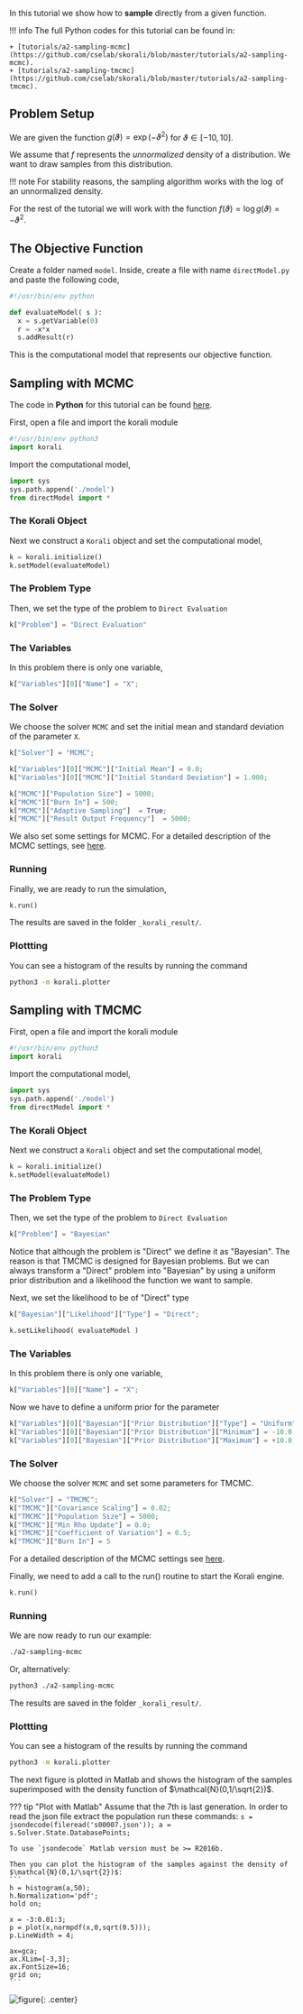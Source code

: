 In this tutorial we show how to **sample** directly from a given function.

!!! info
	The full Python codes for this tutorial can be found in:
	
	+ [tutorials/a2-sampling-mcmc](https://github.com/cselab/skorali/blob/master/tutorials/a2-sampling-mcmc).
	+ [tutorials/a2-sampling-tmcmc](https://github.com/cselab/skorali/blob/master/tutorials/a2-sampling-tmcmc).

## Problem Setup
We are given the function $g(\vartheta)=\exp(-\vartheta^2)$ for $\vartheta\in[-10,10]$.

We assume that $f$ represents the *unnormalized* density of a distribution.
We want to draw samples from this distribution.

!!! note
    For stability reasons, the sampling algorithm works with the $\log$ of an unnormalized density.

For the rest of the tutorial we will work with the function $f(\vartheta)=\log g(\vartheta) = -\vartheta^2$.

##  The Objective Function

Create a folder named `model`. Inside, create a file with name `directModel.py` and paste the following code,
```python
#!/usr/bin/env python

def evaluateModel( s ):
  x = s.getVariable(0)
  r = -x*x
  s.addResult(r)
```

This is the computational model that represents our objective function.

## Sampling with MCMC

The code in **Python** for this tutorial can be found [here](https://github.com/cselab/skorali/blob/master/tutorials/a2-sampling-mcmc).

First, open a file and import the korali module
```python
#!/usr/bin/env python3
import korali
```
Import the computational model,
```python
import sys
sys.path.append('./model')
from directModel import *
```


###  The Korali Object

Next we construct a `Korali` object and set the computational model,
```python
k = korali.initialize()
k.setModel(evaluateModel)
```

###  The Problem Type
Then, we set the type of the problem to `Direct Evaluation`
```python
k["Problem"] = "Direct Evaluation"
```

###  The Variables
In this problem there is only one variable,
```python
k["Variables"][0]["Name"] = "X";
```

###  The Solver
We choose the solver `MCMC` and set the initial mean and standard deviation  of the parameter `X`.
```python
k["Solver"] = "MCMC";

k["Variables"][0]["MCMC"]["Initial Mean"] = 0.0;
k["Variables"][0]["MCMC"]["Initial Standard Deviation"] = 1.000;

k["MCMC"]["Population Size"] = 5000;
k["MCMC"]["Burn In"] = 500;
k["MCMC"]["Adaptive Sampling"]  = True;
k["MCMC"]["Result Output Frequency"]  = 5000;
```
We also set some settings for MCMC. For a detailed description of the MCMC settings, see
[here](../../usage/solvers/samplers/mcmc.md).

###  Running

Finally, we are ready to run the simulation,

```python
k.run()
```

The results are saved in the folder `_korali_result/`.


###  Plottting
You can see a histogram of the results by running the command
```sh
python3 -m korali.plotter
```

## Sampling with TMCMC


First, open a file and import the korali module
```python
#!/usr/bin/env python3
import korali
```
Import the computational model,
```python
import sys
sys.path.append('./model')
from directModel import *
```


###  The Korali Object

Next we construct a `Korali` object and set the computational model,
```python
k = korali.initialize()
k.setModel(evaluateModel)
```

###  The Problem Type
Then, we set the type of the problem to `Direct Evaluation`
```python
k["Problem"] = "Bayesian"
```
Notice that although the problem is "Direct" we define it as "Bayesian". The reason is
that TMCMC is designed for Bayesian problems. But we can always transform a "Direct" problem into "Bayesian" by using a uniform prior distribution and a likelihood the function we want to sample.

Next, we set the likelihood to be of "Direct" type
```python
k["Bayesian"]["Likelihood"]["Type"] = "Direct";

k.setLikelihood( evaluateModel )
```

###  The Variables
In this problem there is only one variable,
```python
k["Variables"][0]["Name"] = "X";
```

Now we have to define a uniform prior for the parameter
```python
k["Variables"][0]["Bayesian"]["Prior Distribution"]["Type"] = "Uniform";
k["Variables"][0]["Bayesian"]["Prior Distribution"]["Minimum"] = -10.0;
k["Variables"][0]["Bayesian"]["Prior Distribution"]["Maximum"] = +10.0;
```



###  The Solver
We choose the solver `MCMC` and set some parameters for TMCMC.
```python
k["Solver"] = "TMCMC";
k["TMCMC"]["Covariance Scaling"] = 0.02;
k["TMCMC"]["Population Size"] = 5000;
k["TMCMC"]["Min Rho Update"] = 0.0;
k["TMCMC"]["Coefficient of Variation"] = 0.5;
k["TMCMC"]["Burn In"] = 5
```

 For a detailed description of the MCMC settings see [here](../../usage/solvers/samplers/tmcmc.md).

Finally, we need to add a call to the run() routine to start the Korali engine.

```python
k.run()
```

###  Running

We are now ready to run our example:

```bash
./a2-sampling-mcmc
```

Or, alternatively:

```bash
python3 ./a2-sampling-mcmc
```

The results are saved in the folder `_korali_result/`.


###  Plottting
You can see a histogram of the results by running the command
```sh
python3 -m korali.plotter
```

The next figure is plotted in Matlab and shows the histogram of the samples superimposed
with the density function of $\mathcal{N}(0,1/\sqrt{2})$.


??? tip "Plot with Matlab"
    Assume that the 7th is last generation. In order to read the json file extract
    the population run these commands:
    ```
    s = jsondecode(fileread('s00007.json'));
    a = s.Solver.State.DatabasePoints;
    ```

    To use `jsondecode` Matlab version must be >= R2016b.

    Then you can plot the histogram of the samples against the density of
    $\mathcal{N}(0,1/\sqrt{2})$:
    ```
    h = histogram(a,50);
    h.Normalization='pdf';
    hold on;

    x = -3:0.01:3;
    p = plot(x,normpdf(x,0,sqrt(0.5)));
    p.LineWidth = 4;

    ax=gca;
    ax.XLim=[-3,3];
    ax.FontSize=16;
    grid on;
    ```

![figure](direct-tmcmc.png){: .center}
